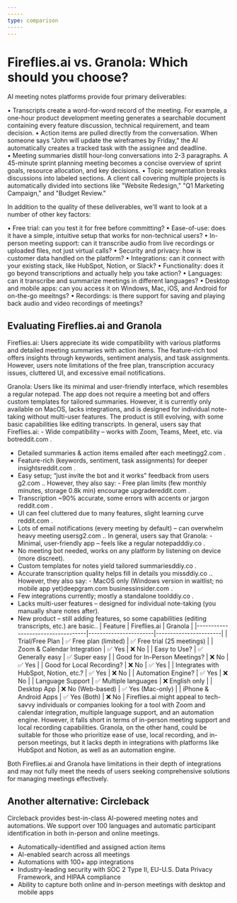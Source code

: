 ```yaml
---
-----
type: comparison
-----
---
```


# Fireflies.ai vs. Granola: Which should you choose?
AI meeting notes platforms provide four primary deliverables:

• Transcripts create a word-for-word record of the meeting. For example, a one-hour product development meeting generates a searchable document containing every feature discussion, technical requirement, and team decision.
• Action items are pulled directly from the conversation. When someone says "John will update the wireframes by Friday," the AI automatically creates a tracked task with the assignee and deadline.
• Meeting summaries distill hour-long conversations into 2-3 paragraphs. A 45-minute sprint planning meeting becomes a concise overview of sprint goals, resource allocation, and key decisions.
• Topic segmentation breaks discussions into labeled sections. A client call covering multiple projects is automatically divided into sections like "Website Redesign," "Q1 Marketing Campaign," and "Budget Review."

In addition to the quality of these deliverables, we'll want to look at a number of other key factors:

• Free trial: can you test it for free before committing?
• Ease-of-use: does it have a simple, intuitive setup that works for non-technical users?
• In-person meeting support: can it transcribe audio from live recordings or uploaded files, not just virtual calls?
• Security and privacy: how is customer data handled on the platform?
• Integrations: can it connect with your existing stack, like HubSpot, Notion, or Slack?
• Functionality: does it go beyond transcriptions and actually help you take action?
• Languages: can it transcribe and summarize meetings in different languages?
• Desktop and mobile apps: can you access it on Windows, Mac, iOS, and Android for on-the-go meeitngs?
• Recordings: is there support for saving and playing back audio and video recordings of meetings?
## Evaluating Fireflies.ai and Granola
Fireflies.ai: Users appreciate its wide compatibility with various platforms and detailed meeting summaries with action items. The feature-rich tool offers insights through keywords, sentiment analysis, and task assignments. However, users note limitations of the free plan, transcription accuracy issues, cluttered UI, and excessive email notifications.

Granola: Users like its minimal and user-friendly interface, which resembles a regular notepad. The app does not require a meeting bot and offers custom templates for tailored summaries. However, it is currently only available on MacOS, lacks integrations, and is designed for individual note-taking without multi-user features. The product is still evolving, with some basic capabilities like editing transcripts.
In general, users say that Fireflies.ai: - Wide compatibility – works with Zoom, Teams, Meet, etc. via bot​reddit.com
.
- Detailed summaries & action items emailed after each meeting​g2.com
.
- Feature-rich (keywords, sentiment, task assignments) for deeper insights​reddit.com
.
- Easy setup; “just invite the bot and it works” feedback from users​g2.com
.. However, they also say: - Free plan limits (few monthly minutes, storage 0.8k min) encourage upgrade​reddit.com
.
- Transcription ~90% accurate, some errors with accents or jargon​reddit.com
.
- UI can feel cluttered due to many features, slight learning curve​reddit.com
.
- Lots of email notifications (every meeting by default) – can overwhelm heavy meeting users​g2.com
..
In general, users say that Granola: - Minimal, user-friendly app – feels like a regular notepad​ddiy.co
.
- No meeting bot needed, works on any platform by listening on device (more discreet).
- Custom templates for notes yield tailored summaries​ddiy.co
.
- Accurate transcription quality helps fill in details you miss​ddiy.co
.. However, they also say: - MacOS only (Windows version in waitlist; no mobile app yet)​deepgram.com
​businessinsider.com
.
- Few integrations currently; mostly a standalone tool​ddiy.co
.
- Lacks multi-user features – designed for individual note-taking (you manually share notes after).
- New product – still adding features, so some capabilities (editing transcripts, etc.) are basic..
| Feature                           | Fireflies.ai          | Granola               |
|-----------------------------------|-----------------------|-----------------------|
| Trial/Free Plan                   | ✅ Free plan (limited) | ✅ Free trial (25 meetings) |
| Zoom & Calendar Integration       | ✅ Yes                | ❌ No                  |
| Easy to Use?                      | ✅ Generally easy     | ✅ Super easy         |
| Good for In-Person Meetings?      | ❌ No                 | ✅ Yes                |
| Good for Local Recording?         | ❌ No                 | ✅ Yes                |
| Integrates with HubSpot, Notion, etc.? | ✅ Yes           | ❌ No                  |
| Automation Engine?                | ✅ Yes                | ❌ No                  |
| Language Support                  | ✅ Multiple languages | ❌ English only       |
| Desktop App                       | ❌ No (Web-based)     | ✅ Yes (Mac-only)     |
| iPhone & Android Apps             | ✅ Yes (Both)         | ❌ No                 |
Fireflies.ai might appeal to tech-savvy individuals or companies looking for a tool with Zoom and calendar integration, multiple language support, and an automation engine. However, it falls short in terms of in-person meeting support and local recording capabilities. Granola, on the other hand, could be suitable for those who prioritize ease of use, local recording, and in-person meetings, but it lacks depth in integrations with platforms like HubSpot and Notion, as well as an automation engine.

Both Fireflies.ai and Granola have limitations in their depth of integrations and may not fully meet the needs of users seeking comprehensive solutions for managing meetings effectively.
## Another alternative: Circleback
Circleback provides best-in-class AI-powered meeting notes and automations. We support over 100 languages and automatic participant identification in both in-person and online meetings.


* Automatically-identified and assigned action items
* AI-enabled search across all meetings
* Automations with 100+ app integrations
* Industry-leading security with SOC 2 Type II, EU-U.S. Data Privacy Framework, and HIPAA compliance
* Ability to capture both online and in-person meetings with desktop and mobile apps